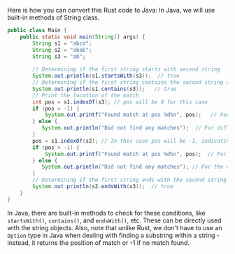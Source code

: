Here is how you can convert this Rust code to Java: 
In Java, we will use built-in methods of String class.
```java
public class Main {
    public static void main(String[] args) {
        String s1 = "abcd";
        String s2 = "abab";
        String s3 = "ab";
        
        // Determining if the first string starts with second string
        System.out.println(s1.startsWith(s3));  // true
        // Determining if the first string contains the second string at any location
        System.out.println(s1.contains(s3));   // true
        // Print the location of the match 
        int pos = s1.indexOf(s3); // pos will be 0 for this case
        if (pos > -1) {
            System.out.printf("Found match at pos %d%n", pos);   // Found match at pos 0
        } else {
           System.out.println("Did not find any matches");  // For different cases where no match is found
        }
        pos = s1.indexOf(s2); // In this case pos will be -1, indicating no match
        if (pos > -1) { 
            System.out.printf("Found match at pos %d%n", pos);  // For matching cases
        } else {
           System.out.println("Did not find any matches"); // For the case where no match is found   
        }
        // Determining if the first string ends with the second string
        System.out.println(s2.endsWith(s3));  // true 
    }
}
```
In Java, there are built-in methods to check for these conditions, like `startsWith()`, `contains()`, and `endsWith()`, etc. These can be directly used with the string objects. Also, note that unlike Rust, we don't have to use an `Option` type in Java when dealing with finding a substring within a string - instead, it returns the position of match or -1 if no match found.
